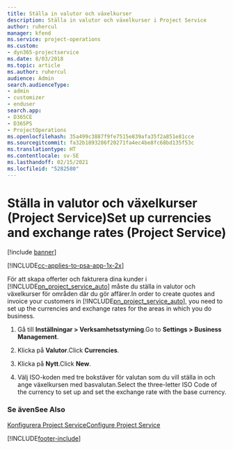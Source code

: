 ```yaml
---
title: Ställa in valutor och växelkurser
description: Ställa in valutor och växelkurser i Project Service
author: ruhercul
manager: kfend
ms.service: project-operations
ms.custom:
- dyn365-projectservice
ms.date: 8/03/2018
ms.topic: article
ms.author: ruhercul
audience: Admin
search.audienceType:
- admin
- customizer
- enduser
search.app:
- D365CE
- D365PS
- ProjectOperations
ms.openlocfilehash: 35a499c3887f9fe7515e839afa35f2a851e81cce
ms.sourcegitcommit: fa32b1893286f20271fa4ec4be8fc68bd135f53c
ms.translationtype: HT
ms.contentlocale: sv-SE
ms.lasthandoff: 02/15/2021
ms.locfileid: "5282580"
---
```

# <a name="set-up-currencies-and-exchange-rates-project-service"></a><span data-ttu-id="2be2b-103">Ställa in valutor och växelkurser (Project Service)</span><span class="sxs-lookup"><span data-stu-id="2be2b-103">Set up currencies and exchange rates (Project Service)</span></span>

[!include [banner](../includes/psa-now-project-operations.md)]

[!INCLUDE[cc-applies-to-psa-app-1x-2x](../includes/cc-applies-to-psa-app-1x-2x.md)]

<span data-ttu-id="2be2b-104">För att skapa offerter och fakturera dina kunder i [!INCLUDE[pn_project_service_auto](../includes/pn-project-service-auto.md)] måste du ställa in valutor och växelkurser för områden där du gör affärer.</span><span class="sxs-lookup"><span data-stu-id="2be2b-104">In order to create quotes and invoice your customers in [!INCLUDE[pn_project_service_auto](../includes/pn-project-service-auto.md)], you need to set up the currencies and exchange rates for the areas in which you do business.</span></span>  
  
1.  <span data-ttu-id="2be2b-105">Gå till **Inställningar > Verksamhetsstyrning**.</span><span class="sxs-lookup"><span data-stu-id="2be2b-105">Go to **Settings > Business Management**.</span></span>  
  
2.  <span data-ttu-id="2be2b-106">Klicka på **Valutor**.</span><span class="sxs-lookup"><span data-stu-id="2be2b-106">Click **Currencies**.</span></span>  
  
3.  <span data-ttu-id="2be2b-107">Klicka på **Nytt**.</span><span class="sxs-lookup"><span data-stu-id="2be2b-107">Click **New**.</span></span>  
  
4.  <span data-ttu-id="2be2b-108">Välj ISO-koden med tre bokstäver för valutan som du vill ställa in och ange växelkursen med basvalutan.</span><span class="sxs-lookup"><span data-stu-id="2be2b-108">Select the three-letter ISO Code of the currency to set up and set the exchange rate with the base currency.</span></span>  
  
### <a name="see-also"></a><span data-ttu-id="2be2b-109">Se även</span><span class="sxs-lookup"><span data-stu-id="2be2b-109">See Also</span></span>  
 [<span data-ttu-id="2be2b-110">Konfigurera Project Service</span><span class="sxs-lookup"><span data-stu-id="2be2b-110">Configure Project Service</span></span>](../psa/configure.md)


[!INCLUDE[footer-include](../includes/footer-banner.md)]